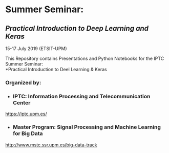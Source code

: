 # Summer Seminar:
## *Practical Introduction to Deep Learning and Keras*
15-17 July 2019 (ETSIT-UPM)

This Repository contains Presentations and Python Notebooks for the IPTC Summer Seminar:<br>
*Practical Introduction to Deel Learning &amp; Keras

### Organized by:
- ### IPTC: Information Processing and Telecommunication Center
https://iptc.upm.es/

- ### Master Program: Signal Processing and Machine Learning for Big Data
http://www.mstc.ssr.upm.es/big-data-track


